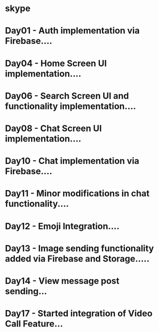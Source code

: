 # skype

# Day01 - Auth implementation via Firebase....
# Day04 - Home Screen UI implementation....
# Day06 - Search Screen UI and functionality implementation....
# Day08 - Chat Screen UI implementation....
# Day10 - Chat implementation via Firebase....
# Day11 - Minor modifications in chat functionality....
# Day12 - Emoji Integration....
# Day13 - Image sending functionality added via Firebase and Storage.....
# Day14 - View message post sending...
# Day17 - Started integration of Video Call Feature...